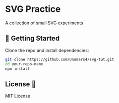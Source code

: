 # SVG Practice 
A collection of small SVG experiments 

## 🚀 Getting Started

Clone the repo and install dependencies:

```bash
git clone https://github.com/Unomars4/svg-tut.git
cd your-repo-name
npm install
```

## License 🪪
MIT License

